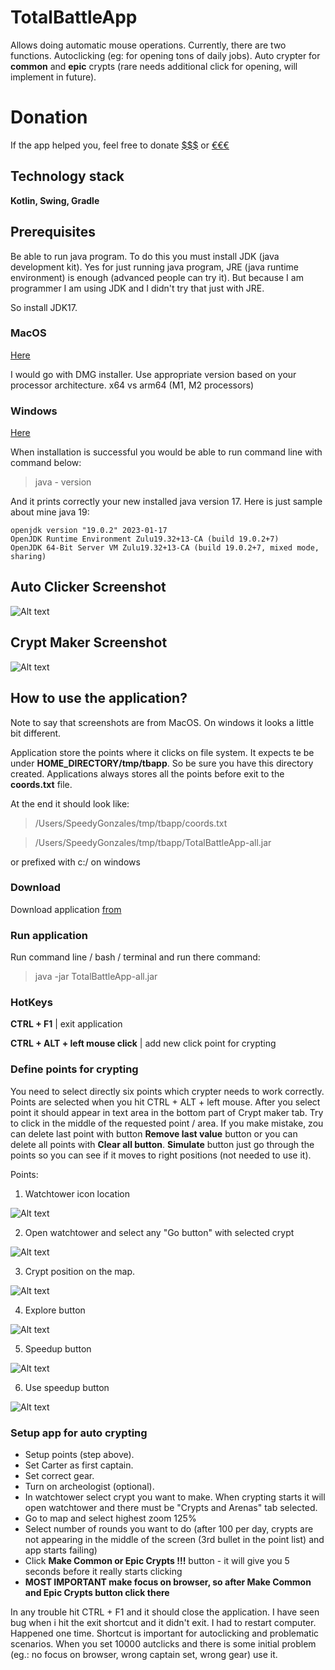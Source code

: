 # TotalBattleApp
Allows doing automatic mouse operations. Currently, there are two functions. Autoclicking (eg: for opening tons of daily jobs). Auto crypter for **common** and **epic** crypts (rare needs additional click for opening, will implement in future).

# Donation

If the app helped you, feel free to donate [$$$](https://www.paypal.com/donate/?hosted_button_id=Z9RYF3N2UTQWQ) or [€€€](https://www.paypal.com/donate/?hosted_button_id=NNRNLQ3V2NJ9A)

## Technology stack
**Kotlin, Swing, Gradle** 

## Prerequisites
Be able to run java program. To do this you must install JDK (java development kit). Yes for just running java program, JRE (java runtime environment) is enough (advanced people can try it). But because I am programmer I am using JDK and I didn't try that just with JRE.

So install JDK17. 

### MacOS

[Here](https://www.oracle.com/java/technologies/downloads/#jdk17-mac)

I would go with DMG installer. Use appropriate version based on your processor architecture. x64 vs arm64 (M1, M2 processors)

### Windows
[Here](https://www.oracle.com/java/technologies/downloads/#jdk17-windows)

When installation is successful you would be able to run command line with command below:
> java - version

And it prints correctly your new installed java version 17. Here is just sample about mine java 19:
```
openjdk version "19.0.2" 2023-01-17
OpenJDK Runtime Environment Zulu19.32+13-CA (build 19.0.2+7)
OpenJDK 64-Bit Server VM Zulu19.32+13-CA (build 19.0.2+7, mixed mode, sharing)
```

## Auto Clicker Screenshot
![Alt text](pic/auto-clicker.png)

## Crypt Maker Screenshot
![Alt text](pic/crypter.png)

## How to use the application?

Note to say that screenshots are from MacOS. On windows it looks a little bit different.

Application store the points where it clicks on file system. It expects te be under **HOME_DIRECTORY/tmp/tbapp**. So be sure you have this directory created. Applications always stores all the points before exit to the **coords.txt** file. 

At the end it should look like:

> /Users/SpeedyGonzales/tmp/tbapp/coords.txt

> /Users/SpeedyGonzales/tmp/tbapp/TotalBattleApp-all.jar

or prefixed with c:/ on windows

### Download

Download application [from](https://github.com/wondris009/auto-clicker/tree/main/downloads)

### Run application
Run command line / bash / terminal and run there command:
> java -jar TotalBattleApp-all.jar

### HotKeys

**CTRL + F1** | exit application

**CTRL + ALT + left mouse click** | add new click point for crypting 

### Define points for crypting

You need to select directly six points which crypter needs to work correctly. Points are selected when you hit CTRL + ALT + left mouse. After you select point it should appear in text area in the bottom part of Crypt maker tab. Try to click in the middle of the requested point / area. If you make mistake, zou can delete last point with button **Remove last value** button or you can delete all points with **Clear all button**. **Simulate** button just go through the points so you can see if it moves to right positions (not needed to use it).

Points:
1. Watchtower icon location

![Alt text](pic/cr01-watchtower.png)

2. Open watchtower and select any "Go button" with selected crypt

![Alt text](pic/cr02-go.jpg)

3. Crypt position on the map.

![Alt text](pic/cr03-crypt.png)

4. Explore button 

![Alt text](pic/cr04-explore.png)

5. Speedup button

![Alt text](pic/cr05-speedup.png)

6. Use speedup button

![Alt text](pic/cr06-makespeedup.png)
   

### Setup app for auto crypting

* Setup points (step above).
* Set Carter as first captain. 
* Set correct gear. 
* Turn on archeologist (optional).
* In watchtower select crypt you want to make. When crypting starts it will open watchtower and there must be "Crypts and Arenas" tab selected.
* Go to map and select highest zoom 125%
* Select number of rounds you want to do (after 100 per day, crypts are not appearing in the middle of the screen (3rd bullet in the point list) and app starts failing)
* Click **Make Common or Epic Crypts !!!** button - it will give you 5 seconds before it really starts clicking
* **MOST IMPORTANT make focus on browser, so after Make Common and Epic Crypts button click there**

In any trouble hit CTRL + F1 and it should close the application. I have seen bug when i hit the exit shortcut and it didn't exit. I had to restart computer. Happened one time. Shortcut is important for autoclicking and problematic scenarios. When you set 10000 autclicks and there is some initial problem (eg.: no focus on browser, wrong captain set, wrong gear) use it.
